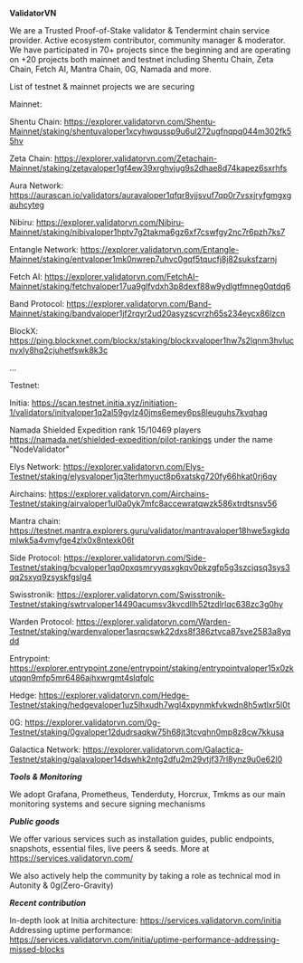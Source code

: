 **ValidatorVN**

We are a Trusted Proof-of-Stake validator & Tendermint chain service provider. Active ecosystem contributor, community manager & moderator. We have participated in 70+ projects since the beginning and are operating on +20 projects both mainnet and testnet including Shentu Chain, Zeta Chain, Fetch AI, Mantra Chain, 0G, Namada and more.

List of testnet & mainnet projects we are securing

Mainnet:

Shentu Chain: https://explorer.validatorvn.com/Shentu-Mainnet/staking/shentuvaloper1xcyhwqussp9u6ul272ugfnqpq044m302fk55hv

Zeta Chain: https://explorer.validatorvn.com/Zetachain-Mainnet/staking/zetavaloper1gf4ew39xrghvjug9s2dhae8d74kapez6sxrhfs

Aura Network: https://aurascan.io/validators/auravaloper1qfqr8vjjsvuf7qp0r7vsxjryfgmgxgauhcyteg

Nibiru: https://explorer.validatorvn.com/Nibiru-Mainnet/staking/nibivaloper1hptv7g2takma6gz6xf7cswfgy2nc7r6pzh7ks7

Entangle Network: https://explorer.validatorvn.com/Entangle-Mainnet/staking/entvaloper1mk0nwrep7uhvc0gqf5tqucfj8j82suksfzarnj

Fetch AI: https://explorer.validatorvn.com/FetchAI-Mainnet/staking/fetchvaloper17ua9glfvdxh3p8dexf88w9ydlgtfmneg0qtdq6

Band Protocol: https://explorer.validatorvn.com/Band-Mainnet/staking/bandvaloper1jf2rqyr2ud20asyzscvrzh65s234eycx86lzcn

BlockX: https://ping.blockxnet.com/blockx/staking/blockxvaloper1hw7s2lqnm3hvlucnvxly8hq2cjuhetfswk8k3c

...

Testnet:

Initia: https://scan.testnet.initia.xyz/initiation-1/validators/initvaloper1q2al59gylz40jms6emey6ps8leuguhs7kvqhag

Namada Shielded Expedition rank 15/10469 players https://namada.net/shielded-expedition/pilot-rankings under the name "NodeValidator"

Elys Network: https://explorer.validatorvn.com/Elys-Testnet/staking/elysvaloper1jq3terhmyuct8p6xatskg720fy66hkat0rj6qy

Airchains: https://explorer.validatorvn.com/Airchains-Testnet/staking/airvaloper1ul0a0yk7mfc8accewratqwzk586xtrdtsnsv56

Mantra chain: https://testnet.mantra.explorers.guru/validator/mantravaloper18hwe5xgkdqmlwk5a4vmyfge4zlx0x8ntexk06t

Side Protocol: https://explorer.validatorvn.com/Side-Testnet/staking/bcvaloper1qq0pxqsmryyqsxgkqv0pkzgfp5g3szcjqsq3sys3qq2sxyq9zsyskfgslg4

Swisstronik: https://explorer.validatorvn.com/Swisstronik-Testnet/staking/swtrvaloper14490acumsv3kvcdllh52tzdlrlqc638zc3g0hy

Warden Protocol: https://explorer.validatorvn.com/Warden-Testnet/staking/wardenvaloper1asrqcswk22dxs8f386ztvca87sve2583a8yqdd

Entrypoint: https://explorer.entrypoint.zone/entrypoint/staking/entrypointvaloper15x0zkutqqn9mfp5mr6486ajhxwrgmt4slqfqlc

Hedge: https://explorer.validatorvn.com/Hedge-Testnet/staking/hedgevaloper1uz5lhxudh7wgl4xpynmkfvkwdn8h5wtlxr5l0t

0G: https://explorer.validatorvn.com/0g-Testnet/staking/0gvaloper12dudrsaqkw75h68jt3tcvqhn0mp8z8cw7kkusa

Galactica Network: https://explorer.validatorvn.com/Galactica-Testnet/staking/galavaloper14dswhk2ntg2dfu2m29vtjf37rl8ynz9u0e62l0

***Tools & Monitoring***

We adopt Grafana, Prometheus, Tenderduty, Horcrux, Tmkms as our main monitoring systems and secure signing mechanisms

***Public goods***

We offer various services such as installation guides, public endpoints, snapshots, essential files, live peers & seeds. More at https://services.validatorvn.com/

We also actively help the community by taking a role as technical mod in Autonity & 0g(Zero-Gravity)

***Recent contribution***

In-depth look at Initia architecture: https://services.validatorvn.com/initia
Addressing uptime performance: https://services.validatorvn.com/initia/uptime-performance-addressing-missed-blocks
